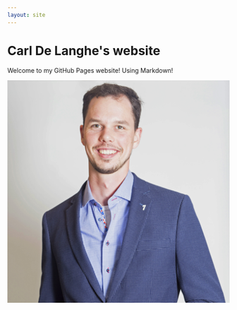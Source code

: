 ```yaml
---
layout: site
---
```

# Carl De Langhe's website
Welcome to my GitHub Pages website!
Using Markdown!

![This is a picture of me](images/CarlDeLanghe.jpg)
